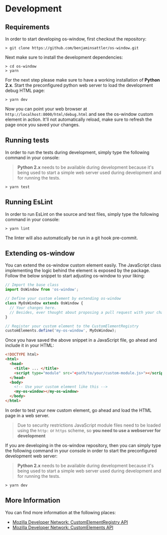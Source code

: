 # Development

## Requirements

In order to start developing os-window, first checkout the repository:
```shell
> git clone https://github.com/benjaminsattler/os-window.git
```

Next make sure to install the development dependencies:
```shell
> cd os-window
> yarn
```

For the next step please make sure to have a working installation of **Python 2.x**. Start the preconfigured python web server to load the development debug HTML page:

```shell
> yarn dev
```

Now you can point your web browser at `http://localhost:8000/html/debug.html` and see the os-window custom element in action. It'll not automatically reload, make sure to refresh the page once you saved your changes.
## Running tests

In order to run the tests during development, simply type the following command in your console:

> **Python 2.x** needs to be available during development because it's being used to start a simple web server used during development and for running the tests.

```shell
> yarn test
```

## Running EsLint

In order to run EsLint on the source and test files, simply type the following command in your console:

```shell
> yarn lint
```

The linter will also automatically be run in a git hook pre-commit.

## Extending os-window

You can extend the os-window custom element easily. The JavaScript class implementing the logic behind the element is exposed by the package. Follow the below snippet to start adjusting os-window to your liking:

```javascript
// Import the base class
import OsWindow from 'os-window';

// Define your custom element by extending os-window
class MyOsWindow extends OsWindow {
  // Your changes here.
  // Besides, ever thought about proposing a pull request with your changes? ;)
}

// Register your custom element to the CustomElementRegistry
customElements.define('my-os-window', MyOsWindow);
```

Once you have saved the above snippet in a JavaScript file, go ahead and include it in your HTML:

```html
<!DOCTYPE html>
<html>
  <head>
    <title> ... </title>
    <script type="module" src="<path/to/your/custom-module.js>"></script>
  </head>
  <body>
    <!-- Use your custom element like this -->
    <my-os-window></my-os-window>
  </body>
</html>
```

In order to test your new custom element, go ahead and load the HTML page in a web server.

> Due to security restrictions JavaScript module files need to be loaded using the `http:` or `https` scheme, so **you need to use a webserver for development**

If you are developing in the os-window repository, then you can simply type the following command in your console in order to start the preconfigured development web server:

> **Python 2.x** needs to be available during development because it's being used to start a simple web server used during development and for running the tests.

```shell
> yarn dev
```

## More Information

You can find more information at the following places:

- [Mozilla Developer Network: CustomElementRegistry API](https://developer.mozilla.org/en-US/docs/Web/API/CustomElementRegistry)
- [Mozilla Developer Network: CustomElements API](https://developer.mozilla.org/en-US/docs/Web/API/Window/customElements)
